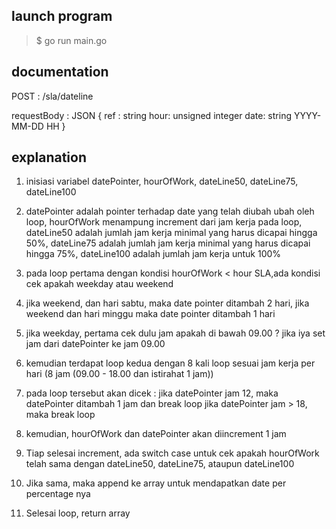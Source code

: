 ## launch program

> $ go run main.go

## documentation

POST : /sla/dateline

requestBody : JSON
{
    ref : string
    hour: unsigned integer
    date: string YYYY-MM-DD HH
}

## explanation

1. inisiasi variabel datePointer, hourOfWork, dateLine50, dateLine75, dateLine100

2. datePointer adalah pointer terhadap date yang telah diubah ubah oleh loop,
hourOfWork menampung increment dari jam kerja pada loop, dateLine50 adalah jumlah jam kerja minimal yang harus dicapai hingga 50%, dateLine75 adalah jumlah jam kerja minimal yang harus dicapai hingga 75%, dateLine100 adalah jumlah jam kerja untuk 100%

3. pada loop pertama dengan kondisi hourOfWork < hour SLA,ada kondisi cek apakah weekday atau weekend

4. jika weekend, dan hari sabtu, maka date pointer ditambah 2 hari, jika weekend dan hari minggu maka date pointer ditambah 1 hari

5. jika weekday, pertama cek dulu jam apakah di bawah 09.00 ? jika iya set jam dari datePointer ke jam 09.00

6. kemudian terdapat loop kedua dengan 8 kali loop sesuai jam kerja per hari (8 jam (09.00 - 18.00 dan istirahat 1 jam)) 

7. pada loop tersebut akan dicek :
 jika datePointer jam 12, maka datePointer ditambah 1 jam dan break loop
 jika datePointer jam > 18, maka break loop

8. kemudian, hourOfWork dan datePointer akan diincrement 1 jam

9. Tiap selesai increment, ada switch case untuk cek apakah hourOfWork telah sama dengan dateLine50, dateLine75, ataupun dateLine100

10. Jika sama, maka append ke array untuk mendapatkan date per percentage nya

11. Selesai loop, return array
